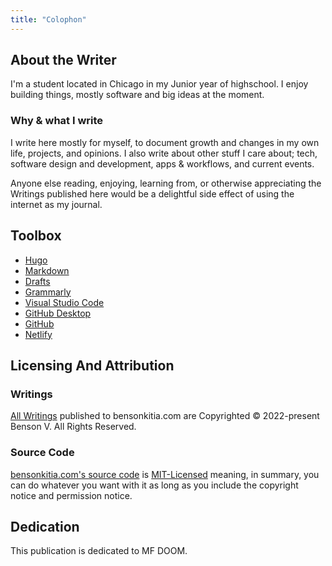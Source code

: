 ```yaml
---
title: "Colophon"
---
```


## About the Writer

I'm a student located in Chicago in my Junior year of highschool. I enjoy building things, mostly software and big ideas at the moment.

### Why & what I write

I write here mostly for myself, to document growth and changes in my own life, projects, and opinions. I also write about other stuff I care about; tech, software design and development, apps & workflows, and current events.

Anyone else reading, enjoying, learning from, or otherwise appreciating the Writings published here would be a delightful side effect of using the internet as my journal.

## Toolbox

- [Hugo](https://gohugo.io/)
- [Markdown](https://daringfireball.net/projects/markdown/)
- [Drafts](https://apps.apple.com/us/app/drafts/id1236254471/)
- [Grammarly](https://grammarly.com/)
- [Visual Studio Code](https://code.visualstudio.com/)
- [GitHub Desktop](https://desktop.github.com/)
- [GitHub](https://github.com/)
- [Netlify](https://netlify.com/)

## Licensing And Attribution

### Writings

[All Writings](https://bensonkitia.com/writings) published to bensonkitia.com are Copyrighted © 2022-present Benson V. All Rights Reserved.

### Source Code

[bensonkitia.com's source code](https://github.com/bensonkitia/bensonkitia.com) is [MIT-Licensed](https://github.com/bensonkitia/bensonkitia.com/blob/main/LICENSE) meaning, in summary, you can do whatever you want with it as long as you include the copyright notice and permission notice.

## Dedication

This publication is dedicated to MF DOOM.
